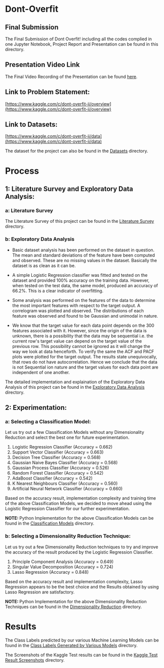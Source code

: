 <h1> Dont-Overfit </h1>

<h2> Final Submission </h2>

The Final Submission of Dont Overfit! including all the codes complied in one Jupyter Notebook, Project Report and Presentation can be found in this directory.

<h2> Presentation Video Link </h2>

The Final Video Recording of the Presentation can be found [here](https://youtu.be/n1qj-ji7kr0).

<h2> Link to Problem Statement: </h2>

[https://www.kaggle.com/c/dont-overfit-ii/overview](https://www.kaggle.com/c/dont-overfit-ii/overview)

<h2> Link to Datasets: </h2>

[https://www.kaggle.com/c/dont-overfit-ii/data](https://www.kaggle.com/c/dont-overfit-ii/data)

The dataset for the project can also be found in the [Datasets](https://github.com/mayankagarwal44442/Dont-OverFit/tree/master/Datasets) directory.

<h1> Process </h1>

<h2> 1: Literature Survey and Exploratory Data Analysis: </h2>

<h3> a: Literature Survey </h3>

The Literature Survey of this project can be found in the [Literature Survey](https://github.com/mayankagarwal44442/Dont-OverFit/tree/master/Literature%20Survey) directory.

<h3> b: Exploratory Data Analysis </h3>

* Basic dataset analysis has been performed on the dataset in question. The mean and standard deviations of the feature have been computed and observed. These are no missing values in the dataset. Basically the dataset is as clean as it can be.

* A simple Logistic Regression classifier was fitted and tested on the dataset and provided 100% accuracy on the training data. However, when tested on the test data, the same model, produced an accuracy of 66.2%. This is a clear indicator of overfitting.

* Some analysis was performed on the features of the data to determine the most important features with respect to the target output. A correlogram was plotted and observed. The distributions of each feature was observed and found to be Gaussian and unimodal in nature.

* We know that the target value for each data point depends on the 300 features associated with it. However, since the origin of the data is unknown, there is a possibility that the data may be sequential i.e. the current row's target value can depend on the target value of the previous row. This possibility cannot be ignored as it will change the way we look at data henceforth. To verify the same the ACF and PACF plots were plotted for the target output. The results state unequivocally, that rows do not have autocorrelation. Hence we conclude that the data is not Sequential ion nature and the target values for each data point are independent of one another.

The detailed implementation and explaination of the Exploratory Data Analysis of this project can be found in the [Exploratory Data Analysis](https://github.com/mayankagarwal44442/Dont-OverFit/tree/master/Exploratory%20Data%20Analysis) directory.

<h2> 2: Experimentation: </h2>

<h3> a: Selecting a Classification Model: </h3>

Let us try out a few Classification Models without any Dimensionality Reduction and select the best one for future experimentation.

<ol>
<li> Logistic Regression Classifier (Accuracy = 0.662) </li>
<li> Support Vector Classifier (Accuracy = 0.663) </li>
<li> Decision Tree Classifier (Accuracy = 0.568) </li>
<li> Gaussian Naive Bayes Classifier (Accuracy = 0.568) </li>
<li> Gaussian Process Classifier (Accuracy = 0.526) </li>
<li> Random Forest Classifier (Accuracy = 0.542) </li>
<li> AdaBoost Classifier (Accuracy = 0.542) </li>
<li> K Nearest Neighbours Classifier (Accuracy = 0.560) </li>
<li> Artificial Neural Network Classifier (Accuracy = 0.660) </li>
</ol>

Based on the accuracy result, implementation complexity and training time of the above Classification Models, we decided to move ahead using the Logistic Regression Classifier for our further experimentation.

<strong> NOTE: </strong> Python Implementation for the above Classification Models can be found in the [Classification Models](https://github.com/mayankagarwal44442/Dont-OverFit/tree/master/Classification%20Models) directory.

<h3> b: Selecting a Dimensionality Reduction Technique: </h3>

Let us try out a few Dimensionality Reduction techniques to try and improve the accuracy of the result produced by the Logistic Regression Classifier.

<ol>
<li> Principle Component Analysis (Accuracy = 0.649) </li>
<li> Singular Value Decomposition (Accuracy = 0.724) </li>
<li> Lasso Regression (Accuracy = 0.848) </li>
</ol>

Based on the accuracy result and implementation complexity, Lasso Regression appears to be the best choice and the Results obtained by using Lasso Regression are satisfactory.

<strong> NOTE: </strong> Python Implementation for the above Dimensionality Reduction Techniques can be found in the [Dimensionality Reduction](https://github.com/mayankagarwal44442/Dont-OverFit/tree/master/Dimensionality%20Reduction) directory.

<h1> Results </h1>

The Class Labels predicted by our various Machine Learning Models can be found in the [Class Labels Generated by Various Models](https://github.com/mayankagarwal44442/Dont-OverFit/tree/master/Class%20Labels%20Generated%20by%20Various%20Models) directory.

The Screenshots of the Kaggle Test results can be found in the [Kaggle Test Result Screenshots](https://github.com/mayankagarwal44442/Dont-OverFit/tree/master/Kaggle%20Test%20Result%20Screenshots) directory.
